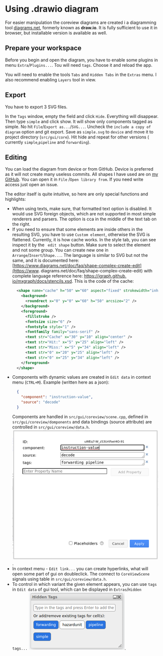 # Using .drawio diagram

For easier manipulation the coreview diagrams are created i a diagramming tool [diagrams.net](https://app.diagrams.net),
formerly known as __draw.io__. It is fully sufficient to use it in browser, but installable version is available as
well.

## Prepare your workspace

Before you begin and open the diagram, you have to enable some plugins in menu `Extra`/`Plugins...`. Tou will
need `tags`. Choose it and reload the app.

You will need to enable the tools `Tabs` and `Hidden Tabs` in the `Extras` menu. I also recommend enabling `Layers` tool
in view.

## Export

You have to export 3 SVG files.

In the `Tags` window, empty the field and click `Hide`. Everything will disappear. Then type `simple` and click show. It
will show only components tagged as simple. No hit `File`/`Export as...`/`SVG...`. Uncheck
the `include a copy of diagram` option and git export. Save as `simple.svg`
to `device` and move it to project directory (`src/gui/core`). Hit hide and repeat for other versions (
currently `simple`,`pipeline` and `forwarding`).

## Editing

You can load the diagram from device or from GitHub. Device is preferred as it will not create many useless commits. All
shapes I have used are on [my GitHub](https://github.com/jdupak/Diagrams.net-CPU-scheme-kit). You can open it in `File`
/`Open library from`. If you need write access just open an issue.

The editor itself is quite intuitive, so here are only special functions and highlights:

- When using texts, make sure, that formatted text option is disabled. It would use SVG foreign objects, which are not
  supported in most simple renderers and parsers. The option is cca in the middle of the text tab on the right.
- If you need to ensure that some elements are inside others in the resulting SVG, you have to use `Custom element`,
  otherwise the SVG is flattened. Currently, it is how cache works. In the style tab, you can see inspect it by the `
  edit shape` button. Make sure to select the element and not some group. You can create new one in 
  `Arrange`/`Insert`/`Shape...`. The language is 
  similar to SVG but not
  the same, and it is documented here: [https://www.diagrams.net/doc/faq/shape-complex-create-edit](https://www.
  diagrams.net/doc/faq/shape-complex-create-edit) with complete language reference
  here: [https://jgraph.github. io/mxgraph/docs/stencils.xsd](https://jgraph.github.io/mxgraph/docs/stencils.xsd). This
  is the code of the cache:
  ```xml
    <shape name="cache" h="50" w="60" aspect="fixed" strokewidth="inherit">
      <background>
        <roundrect x="0" y="0" w="60" h="50" arcsize="2" />
      </background>
      <foreground>
        <fillstroke />
        <fontsize size="6" />
        <fontstyle style="1" />
        <fontfamily family="sans-serif" />
        <text str="Cache" x="30" y="10" align="center" />
        <text str="Hit:" x="5" y="25" align="left" />
        <text str="Miss:" x="5" y="34" align="left" />
        <text str="0" x="20" y="25" align="left" />
        <text str="0" x="25" y="34" align="left" />
      </foreground>
    </shape>
  ```
- Components with dynamic values are created in `Edit data` in context menu (`CTRL+M`). Example (written here as a
  json):
  ```json
    {
      "component": "instruction-value",
      "source": "decode"
    }
  ```
  Components are handled in `src/gui/coreview/scene.cpp`, defined in `src/gui/coreview/domponents` and data bindings
  (source attribute) are controlled in `src/gui/coreview/data.h`.
  ![](./media/data.png).
- In context menu - `Edit link...` you can create hyperlinks, what will open some part of gui on doubleclick. The
  connect to `CoreViewScene` signals using table in `src/gui/coreview/data.h`.
- To control in which variant the given element appears, you can use `tags` in `Edit data` of gui tool, which can be
  displayed in `Extras`/`Hidden tags...`
  ![](./media/tags.png).
